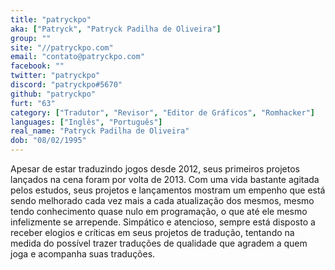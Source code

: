 ```yaml
---
title: "patryckpo"
aka: ["Patryck", "Patryck Padilha de Oliveira"]
group: ""
site: "//patryckpo.com"
email: "contato@patryckpo.com"
facebook: ""
twitter: "patryckpo"
discord: "patryckpo#5670"
github: "patryckpo"
furt: "63"
category: ["Tradutor", "Revisor", "Editor de Gráficos", "Romhacker"]
languages: ["Inglês", "Português"]
real_name: "Patryck Padilha de Oliveira"
dob: "08/02/1995"
---
```

Apesar de estar traduzindo jogos desde 2012, seus primeiros projetos lançados na cena foram por volta de 2013. Com uma vida bastante agitada pelos estudos, seus projetos e lançamentos mostram um empenho que está sendo melhorado cada vez mais a cada atualização dos mesmos, mesmo tendo conhecimento quase nulo em programação, o que até ele mesmo infelizmente se arrepende. Simpático e atencioso, sempre está disposto a receber elogios e críticas em seus projetos de tradução, tentando na medida do possível trazer traduções de qualidade que agradem a quem joga e acompanha suas traduções.